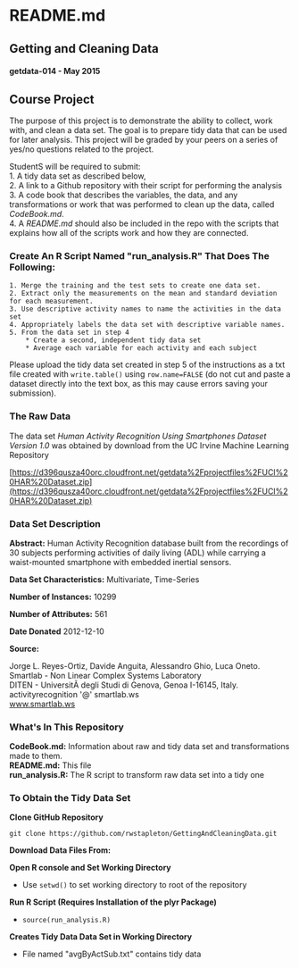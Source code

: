 # README.md 

## Getting and Cleaning Data
#### getdata-014 - May 2015  

## Course Project  

The purpose of this project is to demonstrate the ability to collect, work with, and clean a data set. The goal is to prepare tidy data that can be used for later analysis. This project will be graded by your peers on a series of yes/no questions related to the project.
    
StudentS will be required to submit:     
    1. A tidy data set as described below,    
    2. A link to a Github repository with their script for performing the analysis        
    3. A code book that describes the variables, the data, and any transformations or work that was performed to clean up the data, called *CodeBook.md*.    
    4. A *README.md* should also be included in the repo with the scripts that explains how all of the scripts work and how they are connected.
      
### Create An R Script Named "run_analysis.R" That Does The Following: 
  
    1. Merge the training and the test sets to create one data set.  
    2. Extract only the measurements on the mean and standard deviation for each measurement.  
    3. Use descriptive activity names to name the activities in the data set  
    4. Appropriately labels the data set with descriptive variable names.  
    5. From the data set in step 4   
        * Create a second, independent tidy data set   
        * Average each variable for each activity and each subject
Please upload the tidy data set created in step 5 of the instructions as a txt file created with `write.table()` using `row.name=FALSE` (do not cut and paste a dataset directly into the text box, as this may cause errors saving your submission).

### The Raw Data   

The data set *Human Activity Recognition Using Smartphones Dataset Version 1.0* was obtained by download from the UC Irvine Machine Learning Repository      

[https://d396qusza40orc.cloudfront.net/getdata%2Fprojectfiles%2FUCI%20HAR%20Dataset.zip](https://d396qusza40orc.cloudfront.net/getdata%2Fprojectfiles%2FUCI%20HAR%20Dataset.zip)    

### Data Set Description     

**Abstract:** Human Activity Recognition database built from the recordings of 30 subjects performing activities of daily living (ADL) while carrying a waist-mounted smartphone with embedded inertial sensors.  

**Data Set Characteristics:** Multivariate, Time-Series  

**Number of Instances:** 10299  

**Number of Attributes:** 561  

**Date Donated**  2012-12-10    

**Source:**

Jorge L. Reyes-Ortiz, Davide Anguita, Alessandro Ghio, Luca Oneto.    
Smartlab - Non Linear Complex Systems Laboratory    
DITEN - UniversitÃ  degli Studi di Genova, Genoa I-16145, Italy.    
activityrecognition '@' smartlab.ws    
www.smartlab.ws 

### What's In This Repository    

**CodeBook.md:** Information about raw and tidy data set and transformations made to them.    
**README.md:** This file     
**run_analysis.R:** The R script to transform raw data set into a tidy one     
    
### To Obtain the Tidy Data Set   

**Clone GitHub Repository**   

`git clone https://github.com/rwstapleton/GettingAndCleaningData.git`       

**Download Data Files From:**   
   
**Open R console and Set Working Directory**  

- Use `setwd()` to set working directory to root of the repository  

**Run R Script (Requires Installation of the plyr Package)**   
  
- `source(run_analysis.R)`

**Creates Tidy Data Data Set in Working Directory**   
   
- File named "avgByActSub.txt" contains tidy data    
